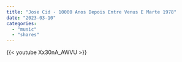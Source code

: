 ```yaml
---
title: "Jose Cid - 10000 Anos Depois Entre Venus E Marte 1978"
date: "2023-03-10"
categories:
  - "music"
  - "shares"
---
```


{{< youtube Xx30nA_AWVU >}}